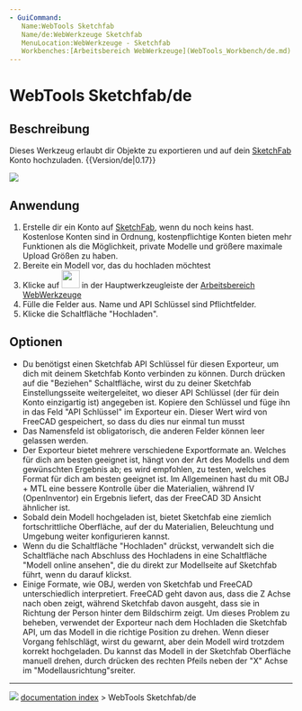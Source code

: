 ```yaml
---
- GuiCommand:
   Name:WebTools Sketchfab
   Name/de:WebWerkzeuge Sketchfab
   MenuLocation:WebWerkzeuge - Sketchfab
   Workbenches:[Arbeitsbereich WebWerkzeuge](WebTools_Workbench/de.md)
---
```


# WebTools Sketchfab/de

## Beschreibung

Dieses Werkzeug erlaubt dir Objekte zu exportieren und auf dein [SketchFab](http://www.sketchfab.com) Konto hochzuladen. {{Version/de|0.17}}

![](images/Sketchfab_exporter.jpg )

## Anwendung

1.  Erstelle dir ein Konto auf [SketchFab](http://www.sketchfab.com), wenn du noch keins hast. Kostenlose Konten sind in Ordnung, kostenpflichtige Konten bieten mehr Funktionen als die Möglichkeit, private Modelle und größere maximale Upload Größen zu haben.
2.  Bereite ein Modell vor, das du hochladen möchtest
3.  Klicke auf <img alt="" src=images/WebTools_Sketchfab.svg  style="width:32px;"> in der Hauptwerkzeugleiste der [Arbeitsbereich WebWerkzeuge](WebTools_Workbench/de.md)
4.  Fülle die Felder aus. Name und API Schlüssel sind Pflichtfelder.
5.  Klicke die Schaltfläche \"Hochladen\".

## Optionen

-   Du benötigst einen Sketchfab API Schlüssel für diesen Exporteur, um dich mit deinem Sketchfab Konto verbinden zu können. Durch drücken auf die \"Beziehen\" Schaltfläche, wirst du zu deiner Sketchfab Einstellungsseite weitergeleitet, wo dieser API Schlüssel (der für dein Konto einzigartig ist) angegeben ist. Kopiere den Schlüssel und füge ihn in das Feld \"API Schlüssel\" im Exporteur ein. Dieser Wert wird von FreeCAD gespeichert, so dass du dies nur einmal tun musst
-   Das Namensfeld ist obligatorisch, die anderen Felder können leer gelassen werden.
-   Der Exporteur bietet mehrere verschiedene Exportformate an. Welches für dich am besten geeignet ist, hängt von der Art des Modells und dem gewünschten Ergebnis ab; es wird empfohlen, zu testen, welches Format für dich am besten geeignet ist. Im Allgemeinen hast du mit OBJ + MTL eine bessere Kontrolle über die Materialien, während IV (OpenInventor) ein Ergebnis liefert, das der FreeCAD 3D Ansicht ähnlicher ist.
-   Sobald dein Modell hochgeladen ist, bietet Sketchfab eine ziemlich fortschrittliche Oberfläche, auf der du Materialien, Beleuchtung und Umgebung weiter konfigurieren kannst.
-   Wenn du die Schaltfläche \"Hochladen\" drückst, verwandelt sich die Schaltfläche nach Abschluss des Hochladens in eine Schaltfläche \"Modell online ansehen\", die du direkt zur Modellseite auf Sketchfab führt, wenn du darauf klickst.
-   Einige Formate, wie OBJ, werden von Sketchfab und FreeCAD unterschiedlich interpretiert. FreeCAD geht davon aus, dass die Z Achse nach oben zeigt, während Sketchfab davon ausgeht, dass sie in Richtung der Person hinter dem Bildschirm zeigt. Um dieses Problem zu beheben, verwendet der Exporteur nach dem Hochladen die Sketchfab API, um das Modell in die richtige Position zu drehen. Wenn dieser Vorgang fehlschlägt, wirst du gewarnt, aber dein Modell wird trotzdem korrekt hochgeladen. Du kannst das Modell in der Sketchfab Oberfläche manuell drehen, durch drücken des rechten Pfeils neben der \"X\" Achse im \"Modellausrichtung\"sreiter.



---
![](images/Button_right.svg) [documentation index](../README.md) > WebTools Sketchfab/de
